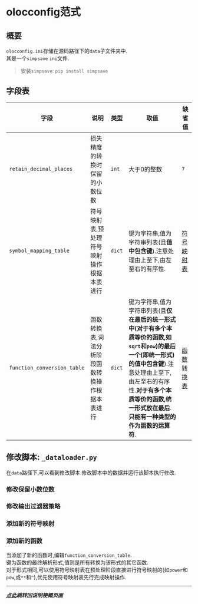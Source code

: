 # olocconfig范式  

## 概要  

`olocconfig.ini`存储在源码路径下的`data`子文件夹中.  
其是一个`simpsave` `ini`文件.  
> 安装`simpsave`: `pip install simpsave`  

## 字段表  

| 字段                          | 说明                       |类型| 取值                                                                                                                                             | 缺省值               |  
|-----------------------------|--------------------------|---|------------------------------------------------------------------------------------------------------------------------------------------------|-------------------|  
| `retain_decimal_places`     | 损失精度的转换时保留的小数位数          |`int`| 大于0的整数                                                                                                                                         | `7`               | 
| `symbol_mapping_table`      | 符号映射表,预处理符号映射操作根据本表进行    | `dict` | 键为字符串,值为字符串列表(且**值中包含键**).注意处理由上至下,由左至右的有序性.                                                                                                   | [符号映射表](符号映射表.md) |
| `function_conversion_table` | 函数转换表,词法分析阶段函数转换操作根据本表进行 | `dict` | 键为字符串,值为字符串列表(且**仅在最后的统一形式中(对于有多个本质等价的函数,如`sqrt`和`pow`)的最后一个(即统一形式)的值中包含键**).注意处理由上至下,由左至右的有序性.**对于有多个本质等价的函数,统一形式放在最后**.**只能有一种类型的作为函数的运算符**. | [函数转换表](函数转换表.md) |

## 修改脚本: `_dataloader.py`  

在`data`路径下,可以看到修改脚本.修改脚本中的数据并运行该脚本执行修改.  

### 修改保留小数位数  

### 修改输出过滤器策略  

### 添加新的符号映射  

### 添加新的函数  

当添加了新的函数时,编辑`function_conversion_table`.  
键为函数的最终解析形式,值则是所有转换为该形式的其它函数.  
对于形式相同,可以使用符号映射表在预处理阶段直接进行符号映射的(如`power`和`pow`,或`**`和`^`),优先使用符号映射表先行完成映射操作.  

---

***[点此](../项目说明梗概.md)跳转回说明梗概页面***

